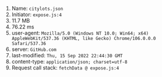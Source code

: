 1. Name: `citylots.json`
2. Initiator: `expose.js:4`
3. 11.7 MB
4. 76.22 ms
5. user-agent: `Mozilla/5.0 (Windows NT 10.0; Win64; x64) AppleWebKit/537.36 (KHTML, like Gecko) Chrome/106.0.0.0 Safari/537.36`
6. server: `GitHub.com`
7. last-modified: `Thu, 15 Sep 2022 22:44:30 GMT`
8. content-type: `application/json; charset=utf-8`
9. Request call stack: `fetchData @ expose.js:4`